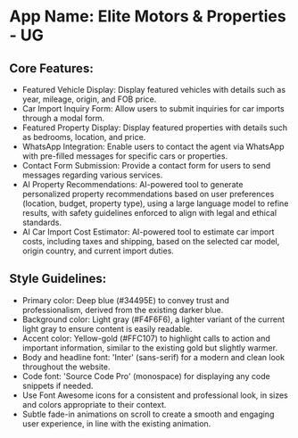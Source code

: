 # **App Name**: Elite Motors & Properties - UG

## Core Features:

- Featured Vehicle Display: Display featured vehicles with details such as year, mileage, origin, and FOB price.
- Car Import Inquiry Form: Allow users to submit inquiries for car imports through a modal form.
- Featured Property Display: Display featured properties with details such as bedrooms, location, and price.
- WhatsApp Integration: Enable users to contact the agent via WhatsApp with pre-filled messages for specific cars or properties.
- Contact Form Submission: Provide a contact form for users to send messages regarding various services.
- AI Property Recommendations: AI-powered tool to generate personalized property recommendations based on user preferences (location, budget, property type), using a large language model to refine results, with safety guidelines enforced to align with legal and ethical standards.
- AI Car Import Cost Estimator: AI-powered tool to estimate car import costs, including taxes and shipping, based on the selected car model, origin country, and current import duties.

## Style Guidelines:

- Primary color: Deep blue (#34495E) to convey trust and professionalism, derived from the existing darker blue.
- Background color: Light gray (#F4F6F6), a lighter variant of the current light gray to ensure content is easily readable.
- Accent color: Yellow-gold (#FFC107) to highlight calls to action and important information, similar to the existing gold but slightly warmer.
- Body and headline font: 'Inter' (sans-serif) for a modern and clean look throughout the website.
- Code font: 'Source Code Pro' (monospace) for displaying any code snippets if needed.
- Use Font Awesome icons for a consistent and professional look, in sizes and colors appropriate to their context.
- Subtle fade-in animations on scroll to create a smooth and engaging user experience, in line with the existing animation.